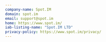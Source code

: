 ```yaml
---
company-name: Spot.IM
domain: spot.im
email: support@spot.im
home: https://www.spot.im/
iab-listing-name: "Spot.IM LTD"
privacy-policy: https://www.spot.im/privacy/
---
```




